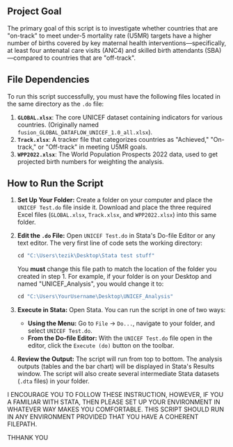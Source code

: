 ## Project Goal

The primary goal of this script is to investigate whether countries that are "on-track" to meet under-5 mortality rate (U5MR) targets have a higher number of births covered by key maternal health interventions—specifically, at least four antenatal care visits (ANC4) and skilled birth attendants (SBA)—compared to countries that are "off-track".

## File Dependencies

To run this script successfully, you must have the following files located in the same directory as the `.do` file:

1.  **`GLOBAL.xlsx`**: The core UNICEF dataset containing indicators for various countries. (Originally named `fusion_GLOBAL_DATAFLOW_UNICEF_1.0_all.xlsx`).
2.  **`Track.xlsx`**: A tracker file that categorizes countries as "Achieved," "On-track," or "Off-track" in meeting U5MR goals.
3.  **`WPP2022.xlsx`**: The World Population Prospects 2022 data, used to get projected birth numbers for weighting the analysis.

## How to Run the Script

1.  **Set Up Your Folder:** Create a folder on your computer and place the `UNICEF Test.do` file inside it. Download and place the three required Excel files (`GLOBAL.xlsx`, `Track.xlsx`, and `WPP2022.xlsx`) into this same folder.

2.  **Edit the `.do` File:** Open `UNICEF Test.do` in Stata's Do-file Editor or any text editor. The very first line of code sets the working directory:
    ```stata
    cd "C:\Users\tezik\Desktop\Stata test stuff"
    ```
    You **must** change this file path to match the location of the folder you created in step 1. For example, if your folder is on your Desktop and named "UNICEF_Analysis", you would change it to:
    ```stata
    cd "C:\Users\YourUsername\Desktop\UNICEF_Analysis"
    ```

3.  **Execute in Stata:** Open Stata. You can run the script in one of two ways:
    * **Using the Menu:** Go to `File` -> `Do...`, navigate to your folder, and select `UNICEF Test.do`.
    * **From the Do-file Editor:** With the `UNICEF Test.do` file open in the editor, click the `Execute (do)` button on the toolbar.

4.  **Review the Output:** The script will run from top to bottom. The analysis outputs (tables and the bar chart) will be displayed in Stata's Results window. The script will also create several intermediate Stata datasets (`.dta` files) in your folder.


I ENCOURAGE YOU TO FOLLOW THESE INSTRUCTION, HOWEVER, IF YOU A FAMILIAR WITH STATA, THEN PLEASE SET UP YOUR ENVIRONMENT IN WHATEVER WAY MAKES YOU COMFORTABLE. THIS SCRIPT SHOULD RUN IN ANY ENVIRONMENT PROVIDED THAT YOU HAVE A COHERENT FILEPATH.

THHANK YOU
